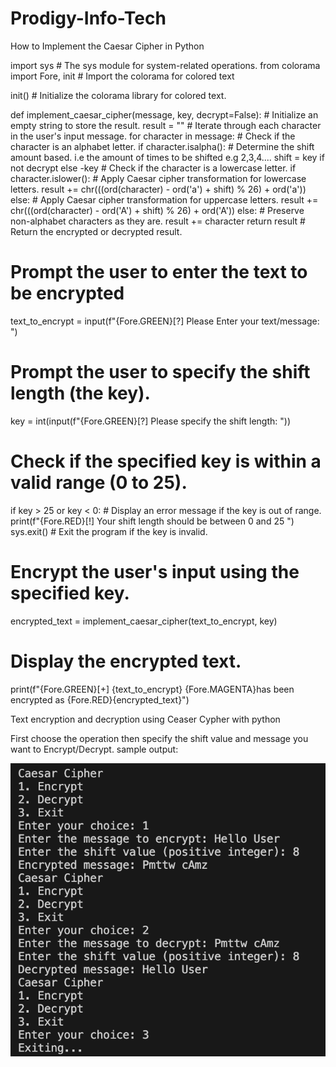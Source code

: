 # Prodigy-Info-Tech
 How to Implement the Caesar Cipher in Python 

 import sys  # The sys module for system-related operations.
from colorama import Fore, init  # Import the colorama for colored text

init()  # Initialize the colorama library for colored text.


def implement_caesar_cipher(message, key, decrypt=False):
    # Initialize an empty string to store the result.
    result = ""
    # Iterate through each character in the user's input message.
    for character in message:
        # Check if the character is an alphabet letter.
        if character.isalpha():
            # Determine the shift amount based. i.e the amount of times to be shifted e.g 2,3,4....
            shift = key if not decrypt else -key
            # Check if the character is a lowercase letter.
            if character.islower():
                # Apply Caesar cipher transformation for lowercase letters.
                result += chr(((ord(character) - ord('a') + shift) % 26) + ord('a'))
            else:
                # Apply Caesar cipher transformation for uppercase letters.
                result += chr(((ord(character) - ord('A') + shift) % 26) + ord('A'))
        else:
            # Preserve non-alphabet characters as they are.
            result += character
    return result  # Return the encrypted or decrypted result.


# Prompt the user to enter the text to be encrypted
text_to_encrypt = input(f"{Fore.GREEN}[?] Please Enter your text/message: ")
# Prompt the user to specify the shift length (the key).
key = int(input(f"{Fore.GREEN}[?] Please specify the shift length: "))


# Check if the specified key is within a valid range (0 to 25).
if key > 25 or key < 0:
    # Display an error message if the key is out of range.
    print(f"{Fore.RED}[!] Your shift length should be between 0 and 25 ")
    sys.exit()  # Exit the program if the key is invalid.

# Encrypt the user's input using the specified key.
encrypted_text = implement_caesar_cipher(text_to_encrypt, key)

# Display the encrypted text.
print(f"{Fore.GREEN}[+] {text_to_encrypt} {Fore.MAGENTA}has been encrypted as {Fore.RED}{encrypted_text}")

Text encryption and decryption using Ceaser Cypher with python

First choose the operation then specify the shift value and message you want to Encrypt/Decrypt. sample output:

![alt](https://github.com/Peris034/Prodigy-InfoTech/blob/main/Prodigy_CS_01/sample%20output.png)